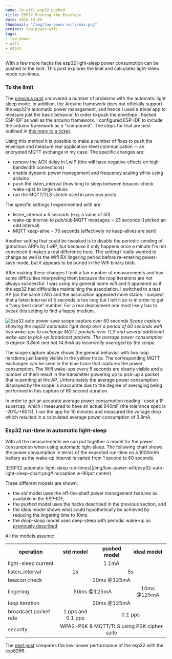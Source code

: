 ```yaml
---
name: lp-wifi-esp32-pushed
title: ESP32 Pushing the Envelope
date: 2018-12-09
thumbnail: "/img/low-power-wifi/max.png"
project: low-power-wifi
tags:
- low-power
- wifi
- esp32
---
```


With a few more hacks the esp32 light-sleep power consumption can be pushed to the limit. This post
explores the limit and calculates light-sleep mode run-times.
<!--more-->

### To the limit

The [previous post](/2018/lp-wifi-esp32-light) uncovered a number of problems with the automatic light
sleep mode.
In addition, the Arduino framework does not officially support the esp32's automatic power management,
and hence I used a trivial app to measure just the basic behavior.
In order to push the envelope I hacked ESP-IDF as well as the arduino framework.
I configured ESP-IDF to include the arduino framework
as a "component". The steps for that are best outlined in [this reply to a
ticket](https://github.com/espressif/arduino-esp32/issues/1142#issuecomment-367867856).

Using this method it is possible to make a number of fixes to push the envelope and measure real
application-level communication -- an encrypted MQTT exchange in my case.
The specific changes are:

- remove the ACK delay in LwIP (this will have negative effects on high bandwidth connections)
- enable dynamic power management and frequency scaling while using arduino
- push the listen_interval (how long to sleep between beacon-check wake-ups) to large values
- run the MQTT/TLS sketch used in previous posts

The specific settings I experimented with are:

- listen_interval = 5 seconds (e.g. a value of 50)
- wake-up interval to pub/sub MQTT messages = 23 seconds (I picked an odd interval)
- MQTT keep-alive = 70 seconds (effectively no keep-alives are sent)

Another setting that could be tweaked is to disable the periodic sending of gratuitous ARPs by LwIP,
but because it only happens once a minute I'm not convinced it makes a real difference here. 
The setting I really wanted to change as well is the Wifi RX lingering period before re-entering power-save
mode, but it appears to be buried in the Wifi binary blob.

After making these changes I took a fair number of measurements and had some difficulties interpreting
them because the loop iterations are not always successful. I was using my general home wifi and it
appeared as if the esp32 had difficulties maintaining the association. I switched to a test AP (on
the same LAN) and the association appeared more stable. I suspect that a listen interval of 5
seconds is too long but I left it as-is in order to get a "very best case" number. For a real
deployment one most likely has to tweak this setting to find a happy medium.

![Esp32 auto power save scope capture over 60 seconds](/img/low-power-wifi/esp32-auto-light-sleep-scope.png)
_Scope capture showing the esp32 automatic light sleep over a period of 60 seconds with two
wake-ups to exchange MQTT packets over TLS and several additional wake-ups to pick-up broadcast
packets. The average power consumption is approx 3.8mA and not 14.9mA as incorrectly averaged by the
scope._

The scope capture above shows the general behavior with two loop iterations just barely visible in
the yellow trace. The corresponding MQTT exchanges can be seen in the blue trace that captures the
power consumption. The Wifi wake-ups every 5 seconds are clearly visible and a number of them result
in the transmitter powering up to pick-up a packet that is pending at the AP. Unfortunately the
average power consumption displayed by the scope is inaccurate due to the degree of averaging being
performed in this capture of 60 second duration.

In order to get an accurate average power consumption reading I used a 1F supercap, which I measured
to have an actual 940mF (the tolerance spec is -20%/+80%).
I ran the app for 10 minutes and measured the voltage
drop which resulted in a calculated average power consumption of 3.8mA.

### Esp32 run-time in automatic light-sleep

With all the measurements we can put together a model for the power consumption when using automatic
light-sleep. The following chart shows the power consumption in terms of the expected
run-time on a 1000mAh battery as the wake-up interval is varied from 1 second to 60 seconds.

![ESP32 automatic light-sleep run-times](/img/low-power-wifi/esp32-auto-light-sleep-chart.png#
nocaption w-90pct center)

Three different models are shown:

- the _std_ model uses the off-the-shelf power management features as available in the ESP-IDF,
- the _pushed_ model uses the hacks described in the previous section, and
- the _ideal_ model shows what could hypothetically be achieved by reducing the lingering time to 10ms.
- the _deep-sleep_ model uses deep-sleep with periodic wake-up as [previously described](/2018/lp-wifi-esp32-2)

All the models assume:

<table><tbody>
<tr><th>operation</th><th>std model</th><th>pushed model</th><th>ideal model</th></tr>
<tr><td>light-sleep current</td><td colspan="3" align="center">1.1mA</td></tr>
<tr><td>listen_interval</td><td align="center">1s</td><td colspan="2" align="center">5s</td></tr>
<tr><td>beacon check</td><td colspan="3" align="center">10ms @125mA</td></tr>
<tr><td>lingering</td><td colspan="2" align="center">50ms @125mA</td><td align="center">10ms @125mA</td></tr> 
<tr><td>loop iteration</td><td colspan="3" align="center">20ms @125mA</td></tr>
<tr><td>broadcast packet rate</td><td align="center">1 pps and 0.1 pps</td><td colspan="2" align="center">0.1 pps</td></tr>
<tr><td>security</td><td colspan="3" align="center">WPA2-PSK &amp; MQTT/TLS using PSK cipher suite</td></tr>
</tbody></table>

The [next post](/2018/lp-wifi-esp-comparison) compares the low-power performance of the esp32 with
the esp8266.
